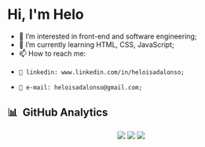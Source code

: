 <h1 align="left">Hi, I'm Helo</h1>

- 👀 I’m interested in front-end and software engineering;
- 🌱 I’m currently learning HTML, CSS, JavaScript;
- 📫 How to reach me:
-     📍 linkedin: www.linkedin.com/in/heloisadalonso;
-     📍 e-mail: heloisadalonso@gmail.com;

## 📊 &nbsp;GitHub Analytics
<div align="center">
  <img src="http://github-profile-summary-cards.vercel.app/api/cards/profile-details?username=heloisadalonso&theme=tokyonight" />
  <img src="http://github-profile-summary-cards.vercel.app/api/cards/repos-per-language?username=heloisadalonso&theme=tokyonight" />
  <img src="http://github-profile-summary-cards.vercel.app/api/cards/most-commit-language?username=heloisadalonso&theme=tokyonight" />

</div>
<!---
heloisadalonso/heloisadalonso is a ✨ special ✨ repository because its `README.md` (this file) appears on your GitHub profile.
You can click the Preview link to take a look at your changes.
--->
